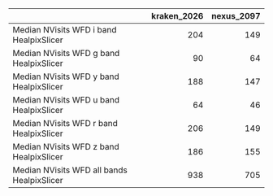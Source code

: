 |                                            |   kraken_2026 |   nexus_2097 |
|:-------------------------------------------|--------------:|-------------:|
| Median NVisits WFD i band HealpixSlicer    |           204 |          149 |
| Median NVisits WFD g band HealpixSlicer    |            90 |           64 |
| Median NVisits WFD y band HealpixSlicer    |           188 |          147 |
| Median NVisits WFD u band HealpixSlicer    |            64 |           46 |
| Median NVisits WFD r band HealpixSlicer    |           206 |          149 |
| Median NVisits WFD z band HealpixSlicer    |           186 |          155 |
| Median NVisits WFD all bands HealpixSlicer |           938 |          705 |
